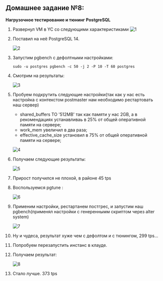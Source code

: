 ## **Домашнее задание №8:**
**Нагрузочное тестирование и тюнинг PostgreSQL**
1.  Развернул VM в YC со следующими характеристиками
    ![1](https://user-images.githubusercontent.com/97864676/210778538-d57b12d5-a4a0-42c3-b0ba-40dced32df7f.png)

2.  Поставил на неё PostgreSQL 14.
    
    ![2](https://user-images.githubusercontent.com/97864676/210778553-95d76dbc-c585-4b6d-8fda-4ae25ba28f38.png)

3.  Запустим pgbench с дефолтными настройками:
    ```
    sudo -u postgres pgbench -c 50 -j 2 -P 10 -T 60 postgres
    ```
4. Смотрим на результаты:

    ![3](https://user-images.githubusercontent.com/97864676/210778578-4f2d8715-f379-44ca-8c12-5542dd7e7f54.png)
   
5. Пробуем подкрутить следующие настройки(так как у нас есть настройка с контекстом postmaster нам необходимо рестартовать наш сервер)
    -   shared_buffers TO '512MB' так как памяти у нас 2GB, а в рекомендациях устанавливаь в 25% от общей оперативной памяти на сервере;
    -   work_mem увеличил в два раза;
    -   effective_cache_size установил в 75% от общей оперативной памяти на сервере;
    
    ![4](https://user-images.githubusercontent.com/97864676/210778691-29cdbe2f-7bc4-4b72-a096-1f06ffdb7c07.png)

6. Получаем следующие результаты:
    
    ![5](https://user-images.githubusercontent.com/97864676/210778709-493c5b80-fbf5-4809-8629-4f24f1f3f642.png)

7. Прирост получился не плохой, в районе 45 tps
8. Воспользуемся pgtune :
    
    ![6](https://user-images.githubusercontent.com/97864676/210778782-dcebe7e3-2871-4ab9-98b4-069f11646d34.png)

9. Применим настройки, рестартанем постгрес, и запустим наш pgbench(применял настройки с генереннымм скриптом через alter system)
    
    ![7](https://user-images.githubusercontent.com/97864676/210778806-a9371964-696d-4927-bb43-aa8bb4c83068.png)

10. Ну и чудеса, результат хуже чем с дефолтом и с тюнингом, 299 tps...
11. Попробуем перезапустить инстанс в клауде.
12. Получаем результат:

    ![8](https://user-images.githubusercontent.com/97864676/210778840-6abb895d-38eb-457d-9510-98ddc0139b28.png)

13. Стало лучше.  373 tps
